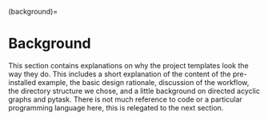 (background)=

# Background

This section contains explanations on why the project templates look the way they do.
This includes a short explanation of the content of the pre-installed example, the basic
design rationale, discussion of the workflow, the directory structure we chose, and a
little background on directed acyclic graphs and pytask. There is not much reference to
code or a particular programming language here, this is relegated to the next section.

```{include} running_example.md
```

```{include} design_rationale.md
```

```{include} workflow.md
```

```{include} directory_structure.md
```

```{include} dag.md
```

```{include} pytask.md
```
